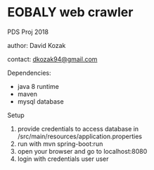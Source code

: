 # EOBALY web crawler

PDS Proj 2018

author: David Kozak

contact: dkozak94@gmail.com

Dependencies:
* java 8 runtime
* maven
* mysql database

Setup
1) provide credentials to access database in /src/main/resources/application.properties
2) run with mvn  spring-boot:run
3) open your browser and go to localhost:8080
4) login with credentials user user
    
     